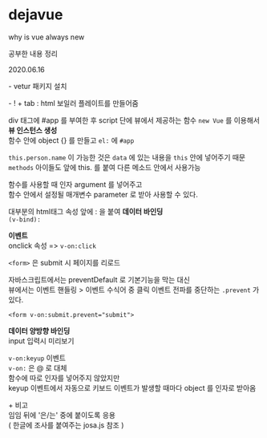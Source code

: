# dejavue
why is vue always new


공부한 내용 정리

2020.06.16

\- vetur 패키지 설치

\- ! + tab : html 보일러 플레이트를 만들어줌

div 태그에 #app 를 부여한 후
script 단에 뷰에서 제공하는 함수 `new Vue` 를 이용해서 <b>뷰 인스턴스 생성</b><br>
함수 안에 object {} 를 만들고 `el:` 에 `#app`

`this.person.name` 이 가능한 것은
`data` 에 있는 내용을 `this` 안에 넣어주기 때문 <br>
`methods` 아이들도 앞에 this. 를 붙여 다른 메소드 안에서 사용가능

함수를 사용할 때 인자 argument 를 넣어주고 <br>
함수 안에서 설정될 매개변수 parameter 로 받아 사용할 수 있다.

대부분의 html태그 속성 앞에 : 을 붙여 <b>데이터 바인딩</b> <br>
`(v-bind):`

<b>이벤트</b> <br>
onclick 속성 => `v-on:click`

`<form>` 은 submit 시 페이지를 리로드

자바스크립트에서는 preventDefault 로 기본기능을 막는 대신 <br>
뷰에서는 이벤트 핸들링 > 이벤트 수식어 중
클릭 이벤트 전파를 중단하는 `.prevent` 가 있다.

`<form v-on:submit.prevent="submit">`

<b>데이터 양방향 바인딩</b> <br>
input 입력시 미리보기

`v-on:keyup` 이벤트 <br>
`v-on:` 은 @ 로 대체 <br>
함수에 따로 인자를 넣어주지 않았지만 <br>
keyup 이벤트에서 자동으로 키보드 이벤트가 발생할 때마다 object 를 인자로 받아옴

\+ 비고 <br>
임임 뒤에 '은/는' 중에 붙이도록 응용<br>
( 한글에 조사를 붙여주는 josa.js 참조 )